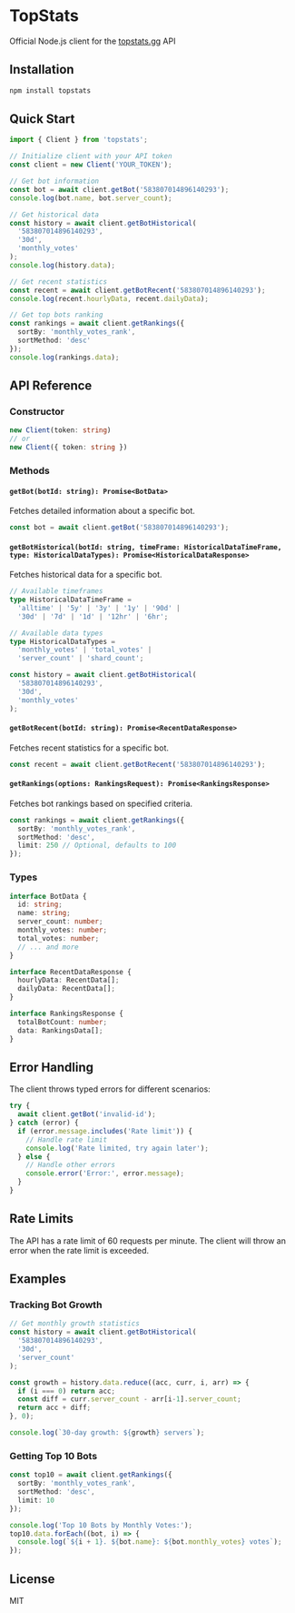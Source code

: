 # TopStats

Official Node.js client for the [topstats.gg](https://topstats.gg) API

## Installation

```bash
npm install topstats
```

## Quick Start

```typescript
import { Client } from 'topstats';

// Initialize client with your API token
const client = new Client('YOUR_TOKEN');

// Get bot information
const bot = await client.getBot('583807014896140293');
console.log(bot.name, bot.server_count);

// Get historical data
const history = await client.getBotHistorical(
  '583807014896140293',
  '30d',
  'monthly_votes'
);
console.log(history.data);

// Get recent statistics
const recent = await client.getBotRecent('583807014896140293');
console.log(recent.hourlyData, recent.dailyData);

// Get top bots ranking
const rankings = await client.getRankings({
  sortBy: 'monthly_votes_rank',
  sortMethod: 'desc'
});
console.log(rankings.data);
```

## API Reference

### Constructor

```typescript
new Client(token: string)
// or
new Client({ token: string })
```

### Methods

#### `getBot(botId: string): Promise<BotData>`
Fetches detailed information about a specific bot.

```typescript
const bot = await client.getBot('583807014896140293');
```

#### `getBotHistorical(botId: string, timeFrame: HistoricalDataTimeFrame, type: HistoricalDataTypes): Promise<HistoricalDataResponse>`
Fetches historical data for a specific bot.

```typescript
// Available timeframes
type HistoricalDataTimeFrame = 
  'alltime' | '5y' | '3y' | '1y' | '90d' | 
  '30d' | '7d' | '1d' | '12hr' | '6hr';

// Available data types
type HistoricalDataTypes = 
  'monthly_votes' | 'total_votes' | 
  'server_count' | 'shard_count';

const history = await client.getBotHistorical(
  '583807014896140293',
  '30d',
  'monthly_votes'
);
```

#### `getBotRecent(botId: string): Promise<RecentDataResponse>`
Fetches recent statistics for a specific bot.

```typescript
const recent = await client.getBotRecent('583807014896140293');
```

#### `getRankings(options: RankingsRequest): Promise<RankingsResponse>`
Fetches bot rankings based on specified criteria.

```typescript
const rankings = await client.getRankings({
  sortBy: 'monthly_votes_rank',
  sortMethod: 'desc',
  limit: 250 // Optional, defaults to 100
});
```

### Types

```typescript
interface BotData {
  id: string;
  name: string;
  server_count: number;
  monthly_votes: number;
  total_votes: number;
  // ... and more
}

interface RecentDataResponse {
  hourlyData: RecentData[];
  dailyData: RecentData[];
}

interface RankingsResponse {
  totalBotCount: number;
  data: RankingsData[];
}
```

## Error Handling

The client throws typed errors for different scenarios:

```typescript
try {
  await client.getBot('invalid-id');
} catch (error) {
  if (error.message.includes('Rate limit')) {
    // Handle rate limit
    console.log('Rate limited, try again later');
  } else {
    // Handle other errors
    console.error('Error:', error.message);
  }
}
```

## Rate Limits

The API has a rate limit of 60 requests per minute. The client will throw an error when the rate limit is exceeded.

## Examples

### Tracking Bot Growth

```typescript
// Get monthly growth statistics
const history = await client.getBotHistorical(
  '583807014896140293',
  '30d',
  'server_count'
);

const growth = history.data.reduce((acc, curr, i, arr) => {
  if (i === 0) return acc;
  const diff = curr.server_count - arr[i-1].server_count;
  return acc + diff;
}, 0);

console.log(`30-day growth: ${growth} servers`);
```

### Getting Top 10 Bots

```typescript
const top10 = await client.getRankings({
  sortBy: 'monthly_votes_rank',
  sortMethod: 'desc',
  limit: 10
});

console.log('Top 10 Bots by Monthly Votes:');
top10.data.forEach((bot, i) => {
  console.log(`${i + 1}. ${bot.name}: ${bot.monthly_votes} votes`);
});
```

## License

MIT
